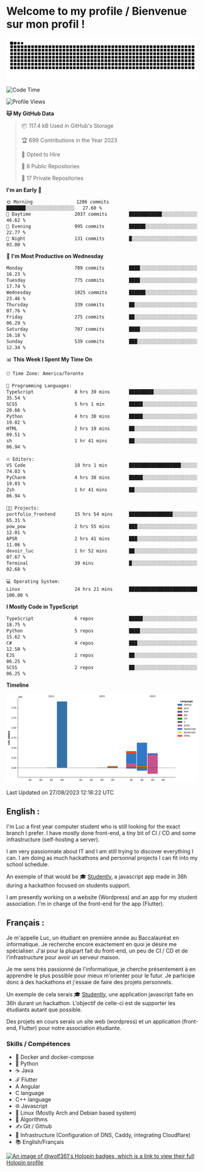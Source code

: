 # Welcome to my profile / Bienvenue sur mon profil !

![snake gif](https://github.com/wolf-361/wolf-361/blob/output/github-contribution-grid-snake.svg)

<!--START_SECTION:waka-->
![Code Time](http://img.shields.io/badge/Code%20Time-297%20hrs%2031%20mins-blue)

![Profile Views](http://img.shields.io/badge/Profile%20Views-0-blue)

**🐱 My GitHub Data** 

> 📦 117.4 kB Used in GitHub's Storage 
 > 
> 🏆 699 Contributions in the Year 2023
 > 
> 💼 Opted to Hire
 > 
> 📜 8 Public Repositories 
 > 
> 🔑 17 Private Repositories 
 > 
**I'm an Early 🐤** 

```text
🌞 Morning                1206 commits        ███████░░░░░░░░░░░░░░░░░░   27.60 % 
🌆 Daytime                2037 commits        ████████████░░░░░░░░░░░░░   46.62 % 
🌃 Evening                995 commits         ██████░░░░░░░░░░░░░░░░░░░   22.77 % 
🌙 Night                  131 commits         █░░░░░░░░░░░░░░░░░░░░░░░░   03.00 % 
```
📅 **I'm Most Productive on Wednesday** 

```text
Monday                   709 commits         ████░░░░░░░░░░░░░░░░░░░░░   16.23 % 
Tuesday                  775 commits         ████░░░░░░░░░░░░░░░░░░░░░   17.74 % 
Wednesday                1025 commits        ██████░░░░░░░░░░░░░░░░░░░   23.46 % 
Thursday                 339 commits         ██░░░░░░░░░░░░░░░░░░░░░░░   07.76 % 
Friday                   275 commits         ██░░░░░░░░░░░░░░░░░░░░░░░   06.29 % 
Saturday                 707 commits         ████░░░░░░░░░░░░░░░░░░░░░   16.18 % 
Sunday                   539 commits         ███░░░░░░░░░░░░░░░░░░░░░░   12.34 % 
```


📊 **This Week I Spent My Time On** 

```text
🕑︎ Time Zone: America/Toronto

💬 Programming Languages: 
TypeScript               8 hrs 39 mins       █████████░░░░░░░░░░░░░░░░   35.54 % 
SCSS                     5 hrs 1 min         █████░░░░░░░░░░░░░░░░░░░░   20.66 % 
Python                   4 hrs 38 mins       █████░░░░░░░░░░░░░░░░░░░░   19.02 % 
HTML                     2 hrs 19 mins       ██░░░░░░░░░░░░░░░░░░░░░░░   09.51 % 
sh                       1 hr 41 mins        ██░░░░░░░░░░░░░░░░░░░░░░░   06.94 % 

🔥 Editors: 
VS Code                  18 hrs 1 min        ███████████████████░░░░░░   74.03 % 
PyCharm                  4 hrs 38 mins       █████░░░░░░░░░░░░░░░░░░░░   19.03 % 
Zsh                      1 hr 41 mins        ██░░░░░░░░░░░░░░░░░░░░░░░   06.94 % 

🐱‍💻 Projects: 
portfolio_frontend       15 hrs 54 mins      ████████████████░░░░░░░░░   65.31 % 
pow_pow                  2 hrs 55 mins       ███░░░░░░░░░░░░░░░░░░░░░░   12.01 % 
APSR                     2 hrs 41 mins       ███░░░░░░░░░░░░░░░░░░░░░░   11.06 % 
devoir_luc               1 hr 52 mins        ██░░░░░░░░░░░░░░░░░░░░░░░   07.67 % 
Terminal                 39 mins             █░░░░░░░░░░░░░░░░░░░░░░░░   02.68 % 

💻 Operating System: 
Linux                    24 hrs 21 mins      █████████████████████████   100.00 % 
```

**I Mostly Code in TypeScript** 

```text
TypeScript               6 repos             █████░░░░░░░░░░░░░░░░░░░░   18.75 % 
Python                   5 repos             ████░░░░░░░░░░░░░░░░░░░░░   15.62 % 
C#                       4 repos             ███░░░░░░░░░░░░░░░░░░░░░░   12.50 % 
EJS                      2 repos             ██░░░░░░░░░░░░░░░░░░░░░░░   06.25 % 
SCSS                     2 repos             ██░░░░░░░░░░░░░░░░░░░░░░░   06.25 % 
```



**Timeline**

![Lines of Code chart](https://raw.githubusercontent.com/wolf-361/wolf-361/main/assets/bar_graph.png)


 Last Updated on 27/08/2023 12:18:22 UTC
<!--END_SECTION:waka-->

## English : 

I'm Luc a first year computer student who is still looking for the exact branch I prefer. I have mostly done front-end, a tiny bit of CI / CD and some infrastructure (self-hosting a server).

I am very passionnate about IT and I am still trying to discover everything I can. I am doing as much hackathons and personnal projects I can fit into my school schedule.

An exemple of that would be 🎓 [Studently](https://github.com/wolf-361/Studently-CodeJam12), a javascript app made in 36h during a hackathon focused on students support.

I am presently working on a website (Wordpress) and an app for my student association. I'm in charge of the front-end for the app (Flutter).

## Français :

Je m'appelle Luc, un étudiant en première année au Baccalauréat en informatique. Je recherche encore exactement en quoi je désire me spécialiser. J'ai pour la plupart fait du front-end, un peu de CI / CD et de l'infrastructure pour avoir un serveur maison.

Je me sens très passionné de l'informatique, je cherche présentement à en apprendre le plus possible pour mieux m'orienter pour le futur. Je participe donc à des hackathons et j'essaie de faire des projets personnels.

Un exemple de cela serais 🎓 [Studently](https://github.com/wolf-361/Studently-CodeJam12), une application javascript faite en 36h durant un hackathon. L'objectif de celle-ci est de supporter les étudiants autant que possible.

Des projets en cours serais un site web (wordpress) et un application (front-end, Flutter) pour notre association étudiante.

###  Skills / Compétences

* 🐋 Docker and docker-compose
* 🐍 Python
* ☕ Java
* ℱ Flutter
* A Angular
* C language
* C++ language
* 🌐 Javascript
* 🐧 Linux (Mostly Arch and Debian based system)
* 🧩 Algorithms
* ✍️ Git / Github
* 📜 Infrastructure (Configuration of DNS, Caddy, integrating Cloudflare)
* 📚 English/Français

[![An image of @wolf361's Holopin badges, which is a link to view their full Holopin profile](https://holopin.me/wolf361)](https://holopin.io/@wolf361)


